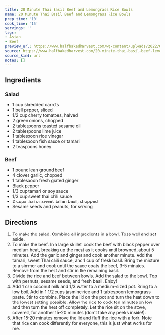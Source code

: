 ```yaml
---
title: 20 Minute Thai Basil Beef and Lemongrass Rice Bowls
name: 20 Minute Thai Basil Beef and Lemongrass Rice Bowls
prep_time: '10'
cook_time: '15'
servings: ''
tags:
- Asian
- Beef
preview_url: https://www.halfbakedharvest.com/wp-content/uploads/2022/07/Thai-Basil-Beef-and-Lemongrass-Rice-Bowls-4.jpg
source: https://www.halfbakedharvest.com/20-minute-thai-basil-beef-lemongrass-rice-bowls/
source_kind: url
notes: []
---
```


## Ingredients
### Salad
- 1 cup shredded carrots
- 1  bell pepper, sliced
- 1/2 cup cherry tomatoes, halved
- 2  green onions, chopped
- 2 tablespoons toasted sesame oil
- 2 tablespoons lime juice
- 1 tablespoon rice vinegar
- 1 tablespoon fish sauce or tamari
- 2 teaspoons honey

### Beef 
- 1 pound lean ground beef
- 4 cloves garlic, chopped
- 1 tablespoon fresh grated ginger
- Black pepper
- 1/3 cup tamari or soy sauce
- 1/3 cup sweet thai chili sauce
- 2 cups thai or sweet italian basil, chopped
- Sesame seeds and peanuts, for serving


## Directions
1. To make the salad. Combine all ingredients in a bowl. Toss well and set aside.
2. To make the beef. In a large skillet, cook the beef with black pepper over medium heat, breaking up the meat as it cooks until browned, about 5 minutes. Add the garlic and ginger and cook another minute. Add the tamari, sweet Thai chili sauce, and 1 cup of fresh basil. Bring the mixture to a simmer and cook until the sauce coats the beef, 3-5 minutes. Remove from the heat and stir in the remaining basil.
3. Divide the rice and beef between bowls. Add the salad to the bowl. Top with peanuts, sesame seeds, and fresh basil. Enjoy!
4. Add 1 can coconut milk and 1/3 water to a medium-sized pot. Bring to a low boil. Add in 1 1/2 cups jasmine rice and 1 tablespoon lemongrass paste. Stir to combine. Place the lid on the pot and turn the heat down to the lowest setting possible. Allow the rice to cook ten minutes on low and then turn the heat off completely. Let the rice sit on the stove, covered, for another 15-20 minutes (don't take any peeks inside!).
5. After 15-20 minutes remove the lid and fluff the rice with a fork. Note that rice can cook differently for everyone, this is just what works for me.
